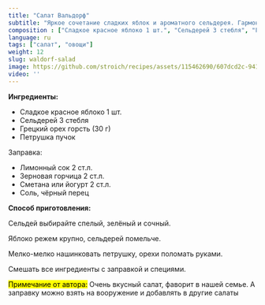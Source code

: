 ```yaml
---
title: "Салат Вальдорф"
subtitle: "Яркое сочетание сладких яблок и ароматного сельдерея. Гармония вкусов и свежести"
composition : ["Сладкое красное яблоко 1 шт.", "Сельдерей 3 стебля", "Грецкий орех горсть (30 г)", "Петрушка пучок", "Лимонный сок 2 ст.л.", "Зерновая горчица 2 ст.л.", "Соль, чёрный перец"]
language: ru
tags: ["салат", "овощи"]
weight: 12
slug: waldorf-salad
image: https://github.com/stroich/recipes/assets/115462690/607dcd2c-941f-4c10-bee0-c93a6d5b4c3a
video: ''
---
```



**Ингредиенты:**

* Сладкое красное яблоко 1 шт.
* Сельдерей 3 стебля
* Грецкий орех горсть (30 г)
* Петрушка пучок

Заправка:
* Лимонный сок 2 ст.л.
* Зерновая горчица 2 ст.л.
* Сметана или йогурт 2 ст.л.
* Соль, чёрный перец


**Способ приготовления:**

Сельдей выбирайте спелый, зелёный и сочный.

Яблоко режем крупно, сельдерей помельче.

Мелко-мелко нашинковать петрушку, орехи поломать руками.

Смешать все ингредиенты с заправкой и специями.

<mark>Примечание от автора:</mark> Очень вкусный салат, фаворит в нашей семье. А заправку можно взять на вооружение и добавлять в другие салаты



